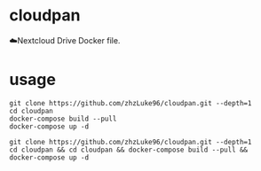 # cloudpan
☁️Nextcloud Drive Docker file.

# usage
```
git clone https://github.com/zhzLuke96/cloudpan.git --depth=1
cd cloudpan
docker-compose build --pull
docker-compose up -d
```

```
git clone https://github.com/zhzLuke96/cloudpan.git --depth=1
cd cloudpan && cd cloudpan && docker-compose build --pull && 
docker-compose up -d
```

